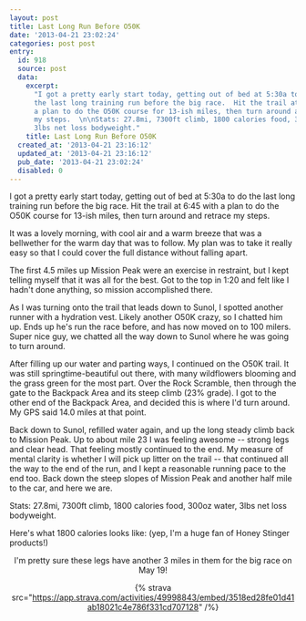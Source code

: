 ```yaml
---
layout: post
title: Last Long Run Before O50K
date: '2013-04-21 23:02:24'
categories: post post
entry:
  id: 918
  source: post
  data:
    excerpt:
      "I got a pretty early start today, getting out of bed at 5:30a to do
      the last long training run before the big race.  Hit the trail at 6:45 with
      a plan to do the O50K course for 13-ish miles, then turn around and retrace
      my steps.  \n\nStats: 27.8mi, 7300ft climb, 1800 calories food, 300oz water,
      3lbs net loss bodyweight."
    title: Last Long Run Before O50K
  created_at: '2013-04-21 23:16:12'
  updated_at: '2013-04-21 23:16:12'
  pub_date: '2013-04-21 23:02:24'
  disabled: 0
---
```


I got a pretty early start today, getting out of bed at 5:30a to do the last long training run before the big race. Hit the trail at 6:45 with a plan to do the O50K course for 13-ish miles, then turn around and retrace my steps.

It was a lovely morning, with cool air and a warm breeze that was a bellwether for the warm day that was to follow. My plan was to take it really easy so that I could cover the full distance without falling apart.

The first 4.5 miles up Mission Peak were an exercise in restraint, but I kept telling myself that it was all for the best. Got to the top in 1:20 and felt like I hadn't done anything, so mission accomplished there.

As I was turning onto the trail that leads down to Sunol, I spotted another runner with a hydration vest. Likely another O50K crazy, so I chatted him up. Ends up he's run the race before, and has now moved on to 100 milers. Super nice guy, we chatted all the way down to Sunol where he was going to turn around.

After filling up our water and parting ways, I continued on the O50K trail. It was still springtime-beautiful out there, with many wildflowers blooming and the grass green for the most part. Over the Rock Scramble, then through the gate to the Backpack Area and its steep climb (23% grade). I got to the other end of the Backpack Area, and decided this is where I'd turn around. My GPS said 14.0 miles at that point.

Back down to Sunol, refilled water again, and up the long steady climb back to Mission Peak. Up to about mile 23 I was feeling awesome -- strong legs and clear head. That feeling mostly continued to the end. My measure of mental clarity is whether I will pick up litter on the trail -- that continued all the way to the end of the run, and I kept a reasonable running pace to the end too. Back down the steep slopes of Mission Peak and another half mile to the car, and here we are.

Stats: 27.8mi, 7300ft climb, 1800 calories food, 300oz water, 3lbs net loss bodyweight.

Here's what 1800 calories looks like: (yep, I'm a huge fan of Honey Stinger products!)<center>

I'm pretty sure these legs have another 3 miles in them for the big race on May 19!

{% strava src="https://app.strava.com/activities/49998843/embed/3518ed28fe01d41ab18021c4e786f331cd707128" /%}
